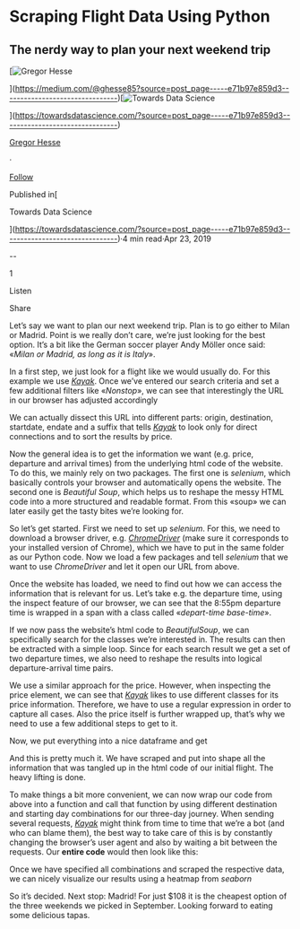 # Scraping Flight Data Using Python

## The nerdy way to plan your next weekend trip

[![Gregor Hesse](https://miro.medium.com/v2/resize:fill:88:88/2*rkeInJy6WYwTtqPPI8UXRA.jpeg)

](https://medium.com/@ghesse85?source=post_page-----e71b97e859d3--------------------------------)[![Towards Data Science](https://miro.medium.com/v2/resize:fill:48:48/1*CJe3891yB1A1mzMdqemkdg.jpeg)

](https://towardsdatascience.com/?source=post_page-----e71b97e859d3--------------------------------)

[Gregor Hesse](https://medium.com/@ghesse85?source=post_page-----e71b97e859d3--------------------------------)

·

[Follow](https://medium.com/m/signin?actionUrl=https%3A%2F%2Fmedium.com%2F_%2Fsubscribe%2Fuser%2F9a960a1cc5dd&operation=register&redirect=https%3A%2F%2Ftowardsdatascience.com%2Fscraping-flight-data-using-python-e71b97e859d3&user=Gregor+Hesse&userId=9a960a1cc5dd&source=post_page-9a960a1cc5dd----e71b97e859d3---------------------post_header-----------)

Published in[

Towards Data Science

](https://towardsdatascience.com/?source=post_page-----e71b97e859d3--------------------------------)·4 min read·Apr 23, 2019

\--

1

Listen

Share

Let’s say we want to plan our next weekend trip. Plan is to go either to Milan or Madrid. Point is we really don’t care, we’re just looking for the best option. It’s a bit like the German soccer player Andy Möller once said: «_Milan or Madrid, as long as it is Italy_».

In a first step, we just look for a flight like we would usually do. For this example we use [_Kayak_](http://www.kayak.com). Once we’ve entered our search criteria and set a few additional filters like «_Nonstop_», we can see that interestingly the URL in our browser has adjusted accordingly

We can actually dissect this URL into different parts: origin, destination, startdate, endate and a suffix that tells [_Kayak_](http://www.kayak.com) to look only for direct connections and to sort the results by price.

Now the general idea is to get the information we want (e.g. price, departure and arrival times) from the underlying html code of the website. To do this, we mainly rely on two packages. The first one is _selenium_, which basically controls your browser and automatically opens the website. The second one is _Beautiful Soup_, which helps us to reshape the messy HTML code into a more structured and readable format. From this «soup» we can later easily get the tasty bites we’re looking for.

So let’s get started. First we need to set up s*elenium*. For this, we need to download a browser driver, e.g. [_ChromeDriver_](http://chromedriver.chromium.org/downloads) (make sure it corresponds to your installed version of Chrome), which we have to put in the same folder as our Python code. Now we load a few packages and tell _selenium_ that we want to use _ChromeDriver_ and let it open our URL from above.

Once the website has loaded, we need to find out how we can access the information that is relevant for us. Let’s take e.g. the departure time, using the inspect feature of our browser, we can see that the 8:55pm departure time is wrapped in a span with a class called «_depart-time base-time_».

If we now pass the website’s html code to _BeautifulSoup_, we can specifically search for the classes we’re interested in. The results can then be extracted with a simple loop. Since for each search result we get a set of two departure times, we also need to reshape the results into logical departure-arrival time pairs.

We use a similar approach for the price. However, when inspecting the price element, we can see that [_Kayak_](http://www.kayak.com) likes to use different classes for its price information. Therefore, we have to use a regular expression in order to capture all cases. Also the price itself is further wrapped up, that’s why we need to use a few additional steps to get to it.

Now, we put everything into a nice dataframe and get

And this is pretty much it. We have scraped and put into shape all the information that was tangled up in the html code of our initial flight. The heavy lifting is done.

To make things a bit more convenient, we can now wrap our code from above into a function and call that function by using different destination and starting day combinations for our three-day journey. When sending several requests, [_Kayak_](http://www.kayak.com) might think from time to time that we’re a bot (and who can blame them), the best way to take care of this is by constantly changing the browser’s user agent and also by waiting a bit between the requests. Our **entire code** would then look like this:

Once we have specified all combinations and scraped the respective data, we can nicely visualize our results using a heatmap from _seaborn_

So it’s decided. Next stop: Madrid! For just $108 it is the cheapest option of the three weekends we picked in September. Looking forward to eating some delicious tapas.
